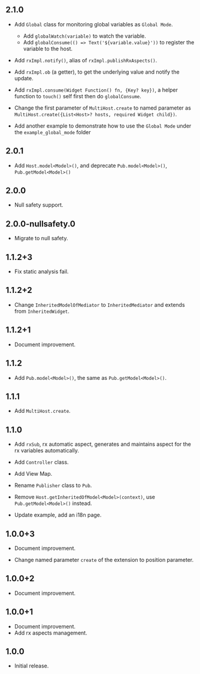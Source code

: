 ## 2.1.0

- Add `Global` class for monitoring global variables as `Global Mode`.

  - Add `globalWatch(variable)` to watch the variable.
  - Add `globalConsume(() => Text('${variable.value}'))` to register the variable to the host.

- Add `rxImpl.notify()`, alias of `rxImpl.publishRxAspects()`.

- Add `rxImpl.ob` (a getter), to get the underlying value and notify the update.

- Add `rxImpl.consume(Widget Function() fn, {Key? key})`, a helper function to `touch()` self first then do `globalConsume`.

- Change the first parameter of `MultiHost.create` to named parameter as `MultiHost.create({List<Host>? hosts, required Widget child})`.

- Add another example to demonstrate how to use the `Global Mode` under the `example_global_mode` folder

## 2.0.1

- Add `Host.model<Model>()`, and deprecate `Pub.model<Model>()`, `Pub.getModel<Model>()`

## 2.0.0

- Null safety support.

## 2.0.0-nullsafety.0

- Migrate to null safety.

## 1.1.2+3

- Fix static analysis fail.

## 1.1.2+2

- Change `InheritedModelOfMediator` to `InheritedMediator` and extends from `InheritedWidget`.

## 1.1.2+1

- Document improvement.

## 1.1.2

- Add `Pub.model<Model>()`, the same as `Pub.getModel<Model>()`.

## 1.1.1

- Add `MultiHost.create`.

## 1.1.0

- Add `rxSub`, rx automatic aspect, generates and maintains aspect for the rx variables automatically.

- Add `Controller` class.

- Add View Map.

- Rename `Publisher` class to `Pub`.

- Remove `Host.getInheritedOfModel<Model>(context)`, use `Pub.getModel<Model>()` instead.

- Update example, add an i18n page.

## 1.0.0+3

- Document improvement.

- Change named parameter `create` of the extension to position parameter.

## 1.0.0+2

- Document improvement.

## 1.0.0+1

- Document improvement.
- Add rx aspects management.

## 1.0.0

- Initial release.
